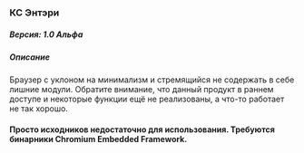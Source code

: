 ### **КС Энтэри**

##### Версия: 1.0 Альфа
##### Описание
Браузер с уклоном на минимализм и стремящийся не содержать в себе лишние модули. Обратите внимание, что данный продукт в раннем доступе и некоторые функции ещё не реализованы, а что-то работает не так хорошо.

#### Просто исходников недостаточно для использования. Требуются бинарники Chromium Embedded Framework.